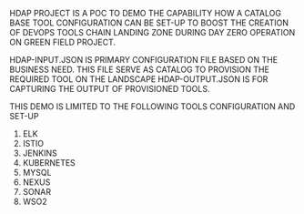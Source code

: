 HDAP PROJECT IS A POC TO DEMO THE CAPABILITY HOW A CATALOG BASE TOOL CONFIGURATION CAN BE SET-UP TO BOOST THE CREATION OF DEVOPS TOOLS CHAIN LANDING ZONE DURING DAY ZERO OPERATION ON  GREEN FIELD PROJECT. 



HDAP-INPUT.JSON IS PRIMARY CONFIGURATION FILE BASED ON THE BUSINESS NEED. THIS FILE SERVE AS CATALOG TO PROVISION THE REQUIRED TOOL ON THE LANDSCAPE
HDAP-OUTPUT.JSON IS FOR CAPTURING THE OUTPUT OF PROVISIONED TOOLS.

THIS DEMO IS LIMITED TO THE FOLLOWING TOOLS CONFIGURATION AND SET-UP

1) ELK
2) ISTIO
3) JENKINS
4) KUBERNETES
5) MYSQL
6) NEXUS
7) SONAR
8) WSO2